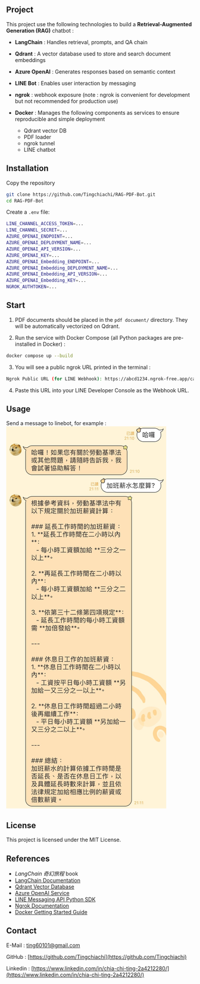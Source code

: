 <!-- About the Project -->
## Project

This project use the following technologies to build a **Retrieval-Augmented Generation (RAG)** chatbot :

- **LangChain** : Handles retrieval, prompts, and QA chain

- **Qdrant** : A vector database used to store and search document embeddings

- **Azure OpenAI** : Generates responses based on semantic context

- **LINE Bot** : Enables user interaction by messaging

- **ngrok** : webhook exposure (note : ngrok is convenient for development but not recommended for production use)

- **Docker** : Manages the following components as services to ensure reproducible and simple deployment
  - Qdrant vector DB
  - PDF loader
  - ngrok tunnel
  - LINE chatbot

<!-- Installation -->
## Installation

Copy the repository
```sh
git clone https://github.com/Tingchiachi/RAG-PDF-Bot.git
cd RAG-PDF-Bot
```
Create a `.env` file:
```sh
LINE_CHANNEL_ACCESS_TOKEN=...
LINE_CHANNEL_SECRET=...
AZURE_OPENAI_ENDPOINT=...
AZURE_OPENAI_DEPLOYMENT_NAME=...
AZURE_OPENAI_API_VERSION=...
AZURE_OPENAI_KEY=...
AZURE_OPENAI_Embedding_ENDPOINT=...
AZURE_OPENAI_Embedding_DEPLOYMENT_NAME=...
AZURE_OPENAI_Embedding_API_VERSION=...
AZURE_OPENAI_Embedding_KEY=...
NGROK_AUTHTOKEN=...
```

<!-- Start -->
## Start

1. PDF documents should be placed in the `pdf document/` directory. They will be automatically vectorized on Qdrant.
   
2. Run the service with Docker Compose (all Python packages are pre-installed in Docker) :

```sh
docker compose up --build
```

3. You will see a public ngrok URL printed in the terminal :
```sh
Ngrok Public URL (for LINE Webhook): https://abcd1234.ngrok-free.app/callback
```

4. Paste this URL into your LINE Developer Console as the Webhook URL.

<!-- Usage -->
## Usage

Send a message to linebot, for example :
![image](example.jpg)

<!-- License -->
## License

This project is licensed under the MIT License.

<!-- References -->
## References

- *LangChain 奇幻旅程* book
- [LangChain Documentation](https://docs.langchain.com/)
- [Qdrant Vector Database](https://qdrant.tech/)
- [Azure OpenAI Service](https://learn.microsoft.com/azure/cognitive-services/openai/)
- [LINE Messaging API Python SDK](https://github.com/line/line-bot-sdk-python)
- [Ngrok Documentation](https://ngrok.com/docs)
- [Docker Getting Started Guide](https://docs.docker.com/get-started/)

<!-- Contact -->
## Contact

E-Mail : [ting60101@gmail.com](mailto:ting60101@gmail.com)

GitHub : [https://github.com/Tingchiachi](https://github.com/Tingchiachi)

Linkedin : [https://www.linkedin.com/in/chia-chi-ting-2a4212280/](https://www.linkedin.com/in/chia-chi-ting-2a4212280/)

